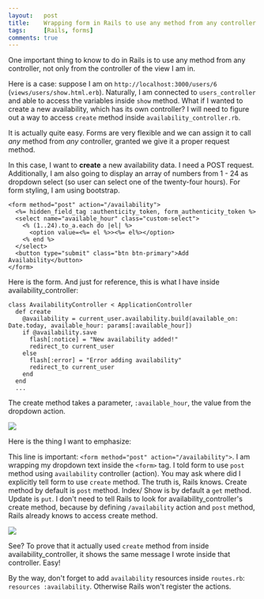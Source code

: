 ```yaml
---
layout:   post
title:    Wrapping form in Rails to use any method from any controller
tags:     [Rails, forms]
comments: true
---
```


One important thing to know to do in Rails is to use any method from any controller, not only from the controller of the view I am in.

Here is a case: suppose I am on `http://localhost:3000/users/6` (`views/users/show.html.erb`). Naturally, I am connected to `users_controller` and able to access the variables inside `show` method. What if I wanted to create a new availability, which has its own controller? I will need to figure out a way to access `create` method inside `availability_controller.rb`.

It is actually quite easy. Forms are very flexible and we can assign it to call *any* method from *any* controller, granted we give it a proper request method.

In this case, I want to **create** a new availability data. I need a POST request. Additionally, I am also going to display an array of numbers from 1 - 24 as dropdown select (so user can select one of the twenty-four hours). For form styling, I am using bootstrap.

```
<form method="post" action="/availability">
  <%= hidden_field_tag :authenticity_token, form_authenticity_token %>
  <select name="available_hour" class="custom-select">
    <% (1..24).to_a.each do |el| %>
      <option value=<%= el %>><%= el%></option>
    <% end %>
  </select>
  <button type="submit" class="btn btn-primary">Add Availability</button>
</form>
```

Here is the form. And just for reference, this is what I have inside availability_controller:

```
class AvailabilityController < ApplicationController
  def create
    @availability = current_user.availability.build(available_on: Date.today, available_hour: params[:available_hour])
    if @availability.save
      flash[:notice] = "New availability added!"
      redirect_to current_user
    else
      flash[:error] = "Error adding availability"
      redirect_to current_user
    end
  end
  ...
```

The create method takes a parameter, `:available_hour`, the value from the dropdown action.


<img src="https://s3-us-west-1.amazonaws.com/iggy-github-page/blog-posts/Screen+Shot+2017-09-23+at+3.08.03+PM.png" style="display: block; margin: 0 auto;" />

Here is the thing I want to emphasize:

This line is important: `<form method="post" action="/availability">`. I am wrapping my dropdown text inside the `<form>` tag. I told form to use `post` method using `availability` controller (action). You may ask where did I explicitly tell form to use `create` method. The truth is, Rails knows. Create method by default is `post` method. Index/ Show is by default a `get` method. Update is `put`. I don't need to tell Rails to look for availability_controller's create method, because by defining `/availability` action and `post` method, Rails already knows to access create method.

<img src="https://s3-us-west-1.amazonaws.com/iggy-github-page/blog-posts/Screen+Shot+2017-09-23+at+3.08.11+PM.png" style="display: block; margin: 0 auto;" />

See? To prove that it actually used `create` method from inside availability_controller, it shows the same message I wrote inside that controller. Easy!

By the way, don't forget to add `availability` resources inside `routes.rb`: `resources :availability`. Otherwise Rails won't register the actions.
